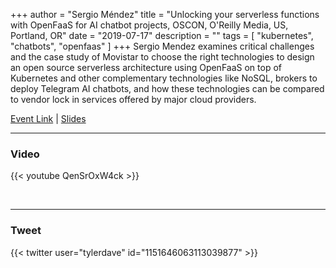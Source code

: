 +++
author = "Sergio Méndez"
title = "Unlocking your serverless functions with OpenFaaS for AI chatbot projects, OSCON, O'Reilly Media, US, Portland, OR"
date = "2019-07-17"
description = ""
tags = [
    "kubernetes",
    "chatbots",
    "openfaas"
]
+++
Sergio Mendez examines critical challenges and the case study of Movistar to choose the right technologies to design an open source serverless architecture using OpenFaaS on top of Kubernetes and other complementary technologies like NoSQL, brokers to deploy Telegram AI chatbots, and how these technologies can be compared to vendor lock in services offered by major cloud providers.

[Event Link](https://conferences.oreilly.com/oscon/oscon-or-2019/public/schedule/detail/76105.html) | [Slides](https://docs.google.com/presentation/d/1du12ux5nrCj_5AOvxe8xc-CZmjoWhKbWU_QPEDeN19s/edit?usp=sharing)
<!--more-->
---

### Video

{{< youtube QenSrOxW4ck >}}

<br>

---

### Tweet

{{< twitter user="tylerdave" id="1151646063113039877" >}}

<br>